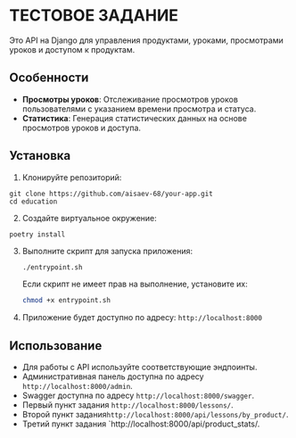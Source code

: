 # ТЕСТОВОЕ ЗАДАНИЕ

Это API на Django для управления продуктами, уроками, просмотрами уроков и доступом к продуктам.

## Особенности

- **Просмотры уроков**: Отслеживание просмотров уроков пользователями с указанием времени просмотра и статуса.
- **Статистика**: Генерация статистических данных на основе просмотров уроков и доступа.

## Установка

1. Клонируйте репозиторий:
```
git clone https://github.com/aisaev-68/your-app.git
cd education
```
2. Создайте виртуальное окружение:
```
poetry install
```
3. Выполните скрипт для запуска приложения:

    ```bash
    ./entrypoint.sh
    ```

    Если скрипт не имеет прав на выполнение, установите их:

    ```bash
    chmod +x entrypoint.sh
    ```

4. Приложение будет доступно по адресу: `http://localhost:8000`

## Использование

- Для работы с API используйте соответствующие эндпоинты.
- Административная панель доступна по адресу `http://localhost:8000/admin`.
- Swagger доступна по адресу `http://localhost:8000/swagger`.
- Первый пункт задания `http://localhost:8000/lessons/`.
- Второй пункт задания`http://localhost:8000/api/lessons/by_product/`.
- Третий пункт задания `http://localhost:8000/api/product_stats/.




